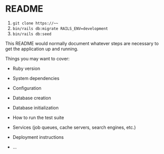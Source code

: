 # README
1. `git clone https://~~`
2. `bin/rails db:migrate RAILS_ENV=development`
3. `bin/rails db:seed`

This README would normally document whatever steps are necessary to get the
application up and running.

Things you may want to cover:

* Ruby version

* System dependencies

* Configuration

* Database creation

* Database initialization

* How to run the test suite

* Services (job queues, cache servers, search engines, etc.)

* Deployment instructions

* ...
